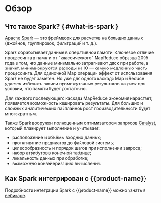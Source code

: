 # Обзор

## Что такое Spark? { #what-is-spark }

[Apache Spark](https://spark.apache.org/) — это фреймворк для расчетов на больших данных (джойнов, группировок, фильтраций и т. д.).

Spark обрабатывает данные в оперативной памяти. Ключевое отличие процессинга в памяти от "классического" MapReduce образца 2005 года в том, что данные минимально затрагивают диск при работе, а значит, минимизируются расходы на IO — самую медленную часть процессинга. Для одиночной Map операции эффект от использования Spark не будет заметен. Но уже для одного каскада Map и Reduce удается избежать записи промежуточных результатов на диск при условии, что памяти будет достаточно.

Для каждого последующего каскада MapReduce экономия нарастает, появляется возможность кешировать результаты. Для больших и сложных аналитических пайплайнов рост производительности будет многократным.

Также Spark вооружен полноценным оптимизатором запросов [Catalyst](https://github.com/tupol/spark-catalyst-study/blob/master/docs/catalyst-description.md), который планирует выполнение и учитывает:
- расположение и объёмы входных данных;
- протягивание предикатов до файловой системы;
- целесообразность и порядок шагов при исполнении запроса;
- набор атрибутов в конечной таблице;
- локальность данных при обработке;
- возможную конвейеризацию вычислений.

## Как Spark интегрирован с {{product-name}}

Подробности интеграции Spark c {{product-name}} можно узнать в [вебинаре](https://youtu.be/gZ7m-2_LqB0).


